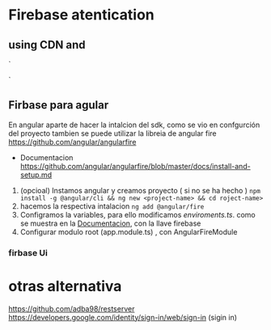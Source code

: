 # Firebase atentication 

## using CDN and 
`<script src="https://www.gstatic.com/firebasejs/ui/4.8.0/firebase-ui-auth.js"></script>
<link type="text/css" rel="stylesheet" href="https://www.gstatic.com/firebasejs/ui/4.8.0/firebase-ui-auth.css" />`



## Firbase para agular 
En  angular aparte de hacer la intalcion del sdk, como se vio en confgurción del proyecto tambien se puede utilizar la libreia de angular fire https://github.com/angular/angularfire
- Documentacion https://github.com/angular/angularfire/blob/master/docs/install-and-setup.md
1. (opcioal) Instamos angular y creamos proyecto ( si no se ha hecho ) `npm install -g @angular/cli && ng new <project-name> && cd roject-name>`
2. hacemos la respectiva intalacion `ng add @angular/fire`
3. Configramos la variables, para ello modificamos *enviroments.ts*. como se muestra en la [Documentacion](https://github.com/angular/angularfire/blob/master/docs/install-and-setup.md), con la llave firebase 
4. Configurar modulo root (app.module.ts) , con AngularFireModule


### firbase Ui 



# otras alternativa
https://github.com/adba98/restserver
https://developers.google.com/identity/sign-in/web/sign-in (sigin in) 

